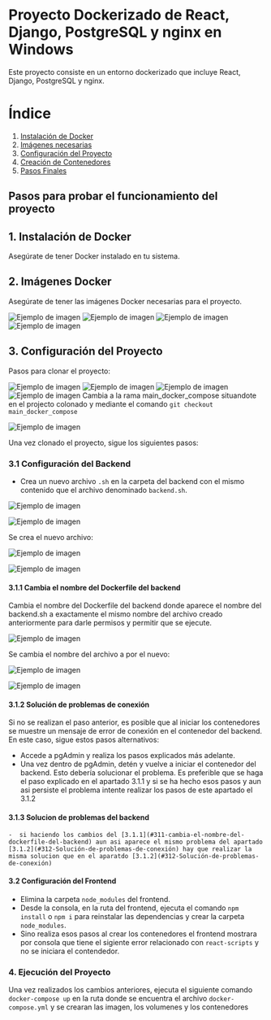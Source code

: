 # Proyecto Dockerizado de React, Django, PostgreSQL y nginx en Windows

Este proyecto consiste en un entorno dockerizado que incluye React, Django, PostgreSQL y nginx.

# Índice

1. [Instalación de Docker](#1-Instalación-de-Docker)
2. [Imágenes necesarias](#2-Imágenes-Docker)
3. [Configuración del Proyecto](#3-Configuración-del-Proyecto)
4. [Creación de Contenedores](#4-Ejecución-del-Proyecto)
5. [Pasos Finales](#pasos-finales)


## Pasos para probar el funcionamiento del proyecto

## 1. Instalación de Docker

Asegúrate de tener Docker instalado en tu sistema.

## 2. Imágenes Docker

Asegúrate de tener las imágenes Docker necesarias para el proyecto.

![Ejemplo de imagen](img/0.PNG)
![Ejemplo de imagen](img/0.1.PNG)
![Ejemplo de imagen](img/0.2.PNG)
![Ejemplo de imagen](img/0.3.PNG)
## 3. Configuración del Proyecto
Pasos para clonar el proyecto:

![Ejemplo de imagen](img/1.PNG)
![Ejemplo de imagen](img/2.PNG)
![Ejemplo de imagen](img/3.PNG)
![Ejemplo de imagen](img/3.1.PNG)
Cambia a la rama main_docker_compose situandote en el projecto colonado y mediante el comando `git checkout main_docker_compose`

![Ejemplo de imagen](img/3.2.PNG)

Una vez clonado el proyecto, sigue los siguientes pasos:

### 3.1 Configuración del Backend

- Crea un nuevo archivo `.sh` en la carpeta del backend con el mismo contenido que el archivo denominado `backend.sh`.

![Ejemplo de imagen](img/4.PNG)

![Ejemplo de imagen](img/4.1.PNG)

Se crea el nuevo archivo:

![Ejemplo de imagen](img/4.2.PNG)

![Ejemplo de imagen](img/4.3.PNG)
  
  #### 3.1.1 Cambia el nombre del Dockerfile del backend

  Cambia el nombre del Dockerfile del backend donde aparece el nombre del backend.sh a exactamente el mismo nombre del archivo creado anteriormente para darle permisos y permitir que se ejecute.

![Ejemplo de imagen](img/4.4.PNG)

Se cambia el nombre del archivo a por el nuevo:

![Ejemplo de imagen](img/4.5.PNG)

![Ejemplo de imagen](img/4.6.PNG)

  #### 3.1.2 Solución de problemas de conexión

  Si no se realizan el paso anterior, es posible que al iniciar los contenedores se muestre un mensaje de error de conexión en el contenedor del backend. En este caso, sigue estos pasos alternativos:
  
  - Accede a pgAdmin y realiza los pasos explicados más adelante.
  - Una vez dentro de pgAdmin, detén y vuelve a iniciar el contenedor del backend. Esto debería solucionar el problema. Es preferible que se haga el paso explicado en el apartado 3.1.1 y si se ha hecho esos pasos y aun asi persiste el problema intente realizar los pasos de este apartado el 3.1.2

   #### 3.1.3 Solucion de problemas del backend
    -  si haciendo los cambios del [3.1.1](#311-cambia-el-nombre-del-dockerfile-del-backend) aun asi aparece el mismo problema del apartado [3.1.2](#312-Solución-de-problemas-de-conexión) hay que realizar la misma solucion que en el aparatdo [3.1.2](#312-Solución-de-problemas-de-conexión)

#### 3.2 Configuración del Frontend

- Elimina la carpeta `node_modules` del frontend.
- Desde la consola, en la ruta del frontend, ejecuta el comando `npm install` o `npm i` para reinstalar las dependencias y crear la carpeta `node_modules`.
- Sino realiza esos pasos al crear los contenedores el frontend mostrara por consola que tiene el sigiente error relacionado con `react-scripts` y no se iniciara el contendedor.

### 4. Ejecución del Proyecto

Una vez realizados los cambios anteriores, ejecuta el siguiente comando `docker-compose up` en la ruta donde se encuentra el archivo `docker-compose.yml` y se crearan las imagen, los volumenes y los contenedores

